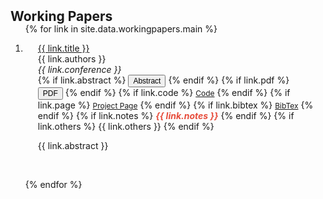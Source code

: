 <h2 id="workingpapers" style="margin: 2px 0px -15px;">Working Papers</h2>

<div class="publications">
<ol class="bibliography">

{% for link in site.data.workingpapers.main %}

<li>
  <!---
<div class="pub-row">
  <div class="col-sm-3 abbr" style="position: relative;padding-right: 15px;padding-left: 15px;">
    {% if link.image %} 
    <img src="{{ link.image }}" class="teaser img-fluid z-depth-1" style="width=100;height=40%">
    {% endif %}
    {% if link.conference_short %} 
    <abbr class="badge">{{ link.conference_short }}</abbr>
    {% endif %}
  </div>
  -->
  <div class="col-sm-9" style="position: relative;padding-right: 15px;padding-left: 20px;">
      <div class="title"><a href="{{ link.pdf }}">{{ link.title }}</a></div>
      <div class="author">{{ link.authors }}</div>
      <div class="periodical"><em>{{ link.conference }}</em>
      </div>
    <div class="links">
      {% if link.abstract %} 
      <a>
      <!-- <button class="btn btn-sm btn-bd-primary" type="button"></button> -->
      <!--<button class="btn btn-sm z-depth-0" role="button" target="_blank" style="font-size:12px;border:1px solid white;background-color:#08090f;color:white" id="toggleButton{{ forloop.index }}">
      Abstract <i class='fas fa-chevron-down' style='font-size:12px;color:white'></i> -->
      <button class="btn btn-sm z-depth-0" role="button" target="_blank" style="font-size:12px" id="toggleButton{{ forloop.index }}">
      Abstract <i class='fas fa-chevron-down' style='font-size:12px'></i>
      </button> 
      </a>
      {% endif %}
      {% if link.pdf %} 
      <!--<a><button href="{{ link.pdf }}" class="btn btn-sm z-depth-0" role="button" target="_blank" style="font-size:12px;border:1px solid white;background-color:#08090f;color:white">PDF</button></a> -->
      <a><button href="{{ link.pdf }}" class="btn btn-sm z-depth-0" role="button" target="_blank" style="font-size:12px">PDF</button></a>
      {% endif %}
      {% if link.code %} 
      <a href="{{ link.code }}" class="btn btn-sm z-depth-0" role="button" target="_blank" style="font-size:12px;">Code</a>
      {% endif %}
      {% if link.page %} 
      <a href="{{ link.page }}" class="btn btn-sm z-depth-0" role="button" target="_blank" style="font-size:12px;">Project Page</a>
      {% endif %}
      {% if link.bibtex %} 
      <a href="{{ link.bibtex }}" class="btn btn-sm z-depth-0" role="button" target="_blank" style="font-size:12px;">BibTex</a>
      {% endif %}
      {% if link.notes %} 
      <strong> <i style="color:#e74d3c">{{ link.notes }}</i></strong>
      {% endif %}
      {% if link.others %} 
      {{ link.others }}
      {% endif %}
    </div>
    <div class="collapsible" id="toggleBlock{{ forloop.index }}" align="justify"><p>{{ link.abstract }}</p></div>
    <!---
  </div>
    -->
</div>
</li>

<br>

{% endfor %}

</ol>
</div>
